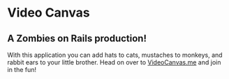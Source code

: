 Video Canvas
============

A Zombies on Rails production!
------------------------------

With this application you can add hats to cats, mustaches to monkeys,
and rabbit ears to your little brother. Head on over to
[VideoCanvas.me](http://192.155.95.152/) and join in the fun!
